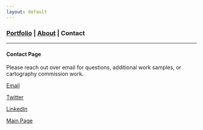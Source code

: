 ```yaml
---
layout: default
---
```

<title>Glenn Ingram Cartography</title>

### [Portfolio](./index.md) | [About](./about.md) | Contact
 <hr> 
 
#### Contact Page

Please reach out over email for questions, additional work samples, or cartography commission work.

[Email](mailto:gi.ingram001@gmail.com)

[Twitter](https://twitter.com/_glenningram)

[LinkedIn](https://www.linkedin.com/in/glenn-ingram/)

[Main Page](./)
